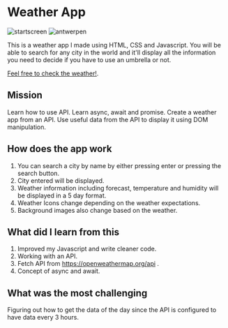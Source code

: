 # Weather App

![startscreen]("./assets/img/weatherapp.png)
![antwerpen]("./assets/img/weatherappantwerpen.png)

This is a weather app I made using HTML, CSS and Javascript. You will be able to search for any city in the world and it'll display all the information you need to decide if you have to use an umbrella or not.

[Feel free to check the weather!](https://weather-app-revamped.netlify.com/).

## Mission

Learn how to use API.
Learn async, await and promise.
Create a weather app from an API.
Use useful data from the API to display it using DOM manipulation.

## How does the app work

1. You can search a city by name by either pressing enter or pressing the search button.
1. City entered will be displayed.
1. Weather information including forecast, temperature and humidity will be displayed in a 5 day format.
1. Weather Icons change depending on the weather expectations.
1. Background images also change based on the weather.


## What did I learn from this

1. Improved my Javascript and write cleaner code.
1. Working with an API.
1. Fetch API  from https://openweathermap.org/api .
1. Concept of async and await.

## What was the most challenging

Figuring out how to get the data of the day since the API is configured to have data every 3 hours.



